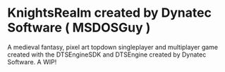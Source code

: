 # KnightsRealm created by Dynatec Software ( MSDOSGuy ) 
A medieval fantasy, pixel art topdown singleplayer and multiplayer game created with the DTSEngineSDK and DTSEngine created by Dynatec Software. A WIP! 
